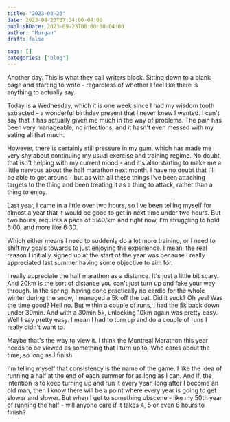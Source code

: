 ```yaml
---
title: "2023-08-23"
date: 2023-08-23T07:34:00-04:00
publishDate: 2023-09-23T00:00:00-04:00
author: "Morgan"
draft: false

tags: []
categories: ["blog"]
---
```

Another day. This is what they call writers block. Sitting down to a blank page and starting to write - regardless of whether I feel like there is anything to actually say.

Today is a Wednesday, which it is one week since I had my wisdom tooth extracted - a wonderful birthday present that I never knew I wanted. I can't say that it has actually given me much in the way of problems. The pain has been very manageable, no infections, and it hasn't even messed with my eating all that much.

However, there is certainly still pressure in my gum, which has made me very shy about continuing my usual exercise and training regime. No doubt, that isn't helping with my current mood - and it's also starting to make me a little nervous about the half marathon next month. I have no doubt that I'll be able to get around - but as with all these things I've been attaching targets to the thing and been treating it as a thing to attack, rather than a thing to enjoy.

Last year, I came in a little over two hours, so I've been telling myself for almost a year that it would be good to get in next time under two hours. But two hours, requires a pace of 5:40/km and right now, I'm struggling to hold 6:00, and more like 6:30.

Which either means I need to suddenly do a lot more training, or I need to shift my goals towards to just enjoying the experience. I mean, the real reason I initially signed up at the start of the year was because I really appreciated last summer having some objective to aim for.

I really appreciate the half marathon as a distance. It's just a little bit scary. And 20km is the sort of distance you can't just turn up and fake your way through. In the spring, having done practically no cardio for the whole winter during the snow, I managed a 5k off the bat. Did it suck? Oh yes! Was the time good? Hell no. But within a couple of runs, I had the 5k back down under 30min. And with a 30min 5k, unlocking 10km again was pretty easy. Well I say pretty easy. I mean I had to turn up and do a couple of runs I really didn't want to.

Maybe that's the way to view it. I think the Montreal Marathon this year needs to be viewed as something that I turn up to. Who cares about the time, so long as I finish.

I'm telling myself that consistency is the name of the game. I like the idea of running a half at the end of each summer for as long as I can. And if, the intention is to keep turning up and run it every year, long after I become an old man, then I know there will be a point where every year is going to get slower and slower. But when I get to something obscene - like my 50th year of running the half - will anyone care if it takes 4, 5 or even 6 hours to finish?
